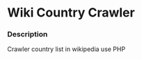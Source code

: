 Wiki Country Crawler
====================

### Description
<p>Crawler country list in wikipedia use PHP</p>